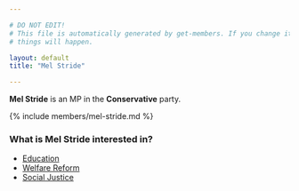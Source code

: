 ```yaml
---

# DO NOT EDIT!
# This file is automatically generated by get-members. If you change it, bad
# things will happen.

layout: default
title: "Mel Stride"

---
```


**Mel Stride** is an MP in the **Conservative** party.

{% include members/mel-stride.md %}

### What is Mel Stride interested in?


* [Education](/interests/education.html)
* [Welfare Reform](/interests/welfare-reform.html)
* [Social Justice](/interests/social-justice.html)
